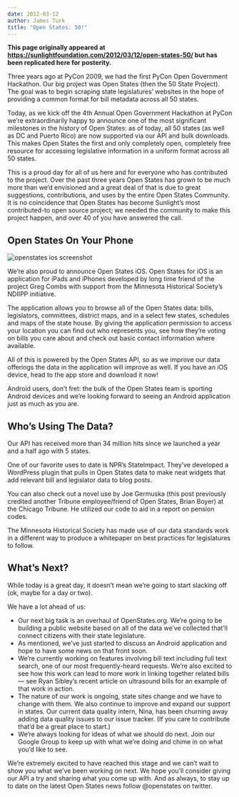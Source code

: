```yaml
---
date: 2012-03-12
author: James Turk
title: "Open States: 50!"
---
```


**This page originally appeared at https://sunlightfoundation.com/2012/03/12/open-states-50/ but has been replicated here for posterity.**


Three years ago at PyCon 2009, we had the first PyCon Open Government Hackathon. Our big project was Open States (then the 50 State Project). The goal was to begin scraping state legislatures’ websites in the hope of providing a common format for bill metadata across all 50 states.

Today, as we kick off the 4th Annual Open Government Hackathon at PyCon we’re extraordinarily happy to announce one of the most significant milestones in the history of Open States: as of today, all 50 states (as well as DC and Puerto Rico) are now supported via our API and bulk downloads. This makes Open States the first and only completely open, completely free resource for accessing legislative information in a uniform format across all 50 states.

This is a proud day for all of us here and for everyone who has contributed to the project. Over the past three years Open States has grown to be much more than we’d envisioned and a great deal of that is due to great suggestions, contributions, and uses by the entire Open States Community. It is no coincidence that Open States has become Sunlight’s most contributed-to open source project; we needed the community to make this project happen, and over 40 of you have answered the call.

## Open States On Your Phone

![openstates ios screenshot](/img/old/openstates-ios2.jpg)

We’re also proud to announce Open States iOS. Open States for iOS is an application for iPads and iPhones developed by long time friend of the project Greg Combs with support from the Minnesota Historical Society’s NDIIPP initiative.

The application allows you to browse all of the Open States data: bills, legislators, committees, district maps, and in a select few states, schedules and maps of the state house. By giving the application permission to access your location you can find out who represents you, see how they’re voting on bills you care about and check out basic contact information where available.

All of this is powered by the Open States API, so as we improve our data offerings the data in the application will improve as well. If you have an iOS device, head to the app store and download it now!

Android users, don’t fret: the bulk of the Open States team is sporting Android devices and we’re looking forward to seeing an Android application just as much as you are.

## Who’s Using The Data?

Our API has received more than 34 million hits since we launched a year and a half ago with 5 states.

One of our favorite uses to date is NPR’s StateImpact. They’ve developed a WordPress plugin that pulls in Open States data to make neat widgets that add relevant bill and legislator data to blog posts.

You can also check out a novel use by Joe Germuska (this post previously credited another Tribune employee/friend of Open States, Brian Boyer) at the Chicago Tribune. He utilized our code to aid in a report on pension codes.

The Minnesota Historical Society has made use of our data standards work in a different way to produce a whitepaper on best practices for legislatures to follow.

## What’s Next?

While today is a great day, it doesn’t mean we’re going to start slacking off (ok, maybe for a day or two).

We have a lot ahead of us:

  * Our next big task is an overhaul of OpenStates.org. We’re going to be building a public website based on all of the data we’ve collected that’ll connect citizens with their state legislature.
  * As mentioned, we’ve just started to discuss an Android application and hope to have some news on that front soon.
  * We’re currently working on features involving bill text including full text search, one of our most frequently-heard requests. We’re also excited to see how this work can lead to more work in linking together related bills — see Ryan Sibley’s recent article on ultrasound bills for an example of that work in action.
  * The nature of our work is ongoing, state sites change and we have to change with them. We also continue to improve and expand our support in states. Our current data quality intern, Nina, has been churning away adding data quality issues to our issue tracker. (If you care to contribute that’d be a great place to start.)
  * We’re always looking for ideas of what we should do next. Join our Google Group to keep up with what we’re doing and chime in on what you’d like to see.

We’re extremely excited to have reached this stage and we can’t wait to show you what we’ve been working on next. We hope you’ll consider giving our API a try and sharing what you come up with. And as always, to stay up to date on the latest Open States news follow @openstates on twitter.
